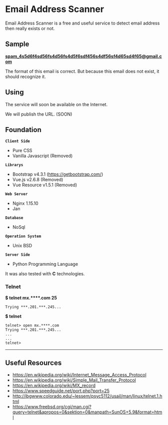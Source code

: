 # Email Address Scanner

Email Address Scanner is a free and useful service to detect email address then really exists or not. 

## Sample

**spam_4s5d6f4sd56fs4d56fs4d5f6sdf456s4df56sf4d65sd4f65@gmail.com**

The format of this email is correct.
But because this email does not exist, it should recognize it.

## Using

The service will soon be available on the Internet.

We will publish the URL. (SOON)

## Foundation

**`Client Side`**

 * Pure CSS
 * Vanilla Javascript (Removed)

**`Librarys`**
 * Bootstrap v4.3.1 (https://getbootstrap.com/)
 * Vue.js v2.6.8 (Removed)
 * Vue Resource v1.5.1 (Removed)

**`Web Server`**
 * Nginx 1.15.10
 * Jan

**`Database`**
* NoSql

**`Operation System`**
 * Unix BSD

**`Server Side`**
 * Python  Programming Language

It was also tested with **C** technologies.

### Telnet

**$ telnet mx.****.com 25**

```
Trying ***.201.***.245...
```

**$ telnet**
```
telnet> open mx.****.com
Trying ***.201.***.245...
...
...
telnet>
```

-------

## Useful Resources

- https://en.wikipedia.org/wiki/Internet_Message_Access_Protocol
- https://en.wikipedia.org/wiki/Simple_Mail_Transfer_Protocol
- https://en.wikipedia.org/wiki/MX_record
- https://www.speedguide.net/port.php?port=25
- http://ibgwww.colorado.edu/~lessem/psyc5112/usail/man/linux/telnet.1.html
- https://www.freebsd.org/cgi/man.cgi?query=telnet&apropos=0&sektion=0&manpath=SunOS+5.9&format=html
